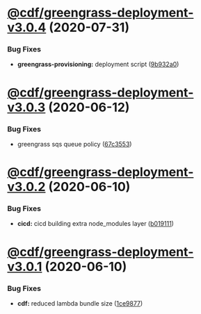 # [@cdf/greengrass-deployment-v3.0.4](https://git-codecommit.us-west-2.amazonaws.com/v1/repos/cdf-core/compare/@cdf/greengrass-deployment-v3.0.3...@cdf/greengrass-deployment-v3.0.4) (2020-07-31)


### Bug Fixes

* **greengrass-provisioning:** deployment script ([9b932a0](https://git-codecommit.us-west-2.amazonaws.com/v1/repos/cdf-core/commit/9b932a0a78375186389b0470b7a3591bbd28801c))

# [@cdf/greengrass-deployment-v3.0.3](https://git-codecommit.us-west-2.amazonaws.com/v1/repos/cdf-core/compare/@cdf/greengrass-deployment-v3.0.2...@cdf/greengrass-deployment-v3.0.3) (2020-06-12)


### Bug Fixes

* greengrass sqs queue policy ([67c3553](https://git-codecommit.us-west-2.amazonaws.com/v1/repos/cdf-core/commit/67c3553efaf322a052244958720fc5918d25bc56))

# [@cdf/greengrass-deployment-v3.0.2](https://git-codecommit.us-west-2.amazonaws.com/v1/repos/cdf-core/compare/@cdf/greengrass-deployment-v3.0.1...@cdf/greengrass-deployment-v3.0.2) (2020-06-10)


### Bug Fixes

* **cicd:** cicd building extra node_modules layer ([b019111](https://git-codecommit.us-west-2.amazonaws.com/v1/repos/cdf-core/commit/b019111adadea7bac04ed3aaa35254c3137615e0))

# [@cdf/greengrass-deployment-v3.0.1](https://git-codecommit.us-west-2.amazonaws.com/v1/repos/cdf-core/compare/@cdf/greengrass-deployment-v3.0.0...@cdf/greengrass-deployment-v3.0.1) (2020-06-10)


### Bug Fixes

* **cdf:** reduced lambda bundle size ([1ce9877](https://git-codecommit.us-west-2.amazonaws.com/v1/repos/cdf-core/commit/1ce9877878831dac78b00ddbc5589cadead19d53))
